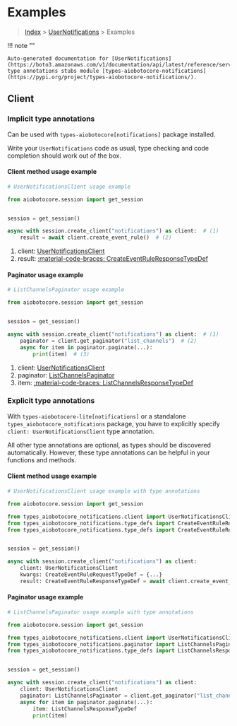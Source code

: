 # Examples

> [Index](../README.md) > [UserNotifications](./README.md) > Examples

!!! note ""

    Auto-generated documentation for [UserNotifications](https://boto3.amazonaws.com/v1/documentation/api/latest/reference/services/notifications.html#usernotifications)
    type annotations stubs module [types-aiobotocore-notifications](https://pypi.org/project/types-aiobotocore-notifications/).

## Client

### Implicit type annotations

Can be used with `types-aiobotocore[notifications]` package installed.

Write your `UserNotifications` code as usual,
type checking and code completion should work out of the box.



#### Client method usage example

```python
# UserNotificationsClient usage example

from aiobotocore.session import get_session


session = get_session()

async with session.create_client("notifications") as client:  # (1)
    result = await client.create_event_rule()  # (2)
```

1. client: [UserNotificationsClient](./client.md)
2. result: [:material-code-braces: CreateEventRuleResponseTypeDef](./type_defs.md#createeventruleresponsetypedef)



#### Paginator usage example

```python
# ListChannelsPaginator usage example

from aiobotocore.session import get_session


session = get_session()

async with session.create_client("notifications") as client:  # (1)
    paginator = client.get_paginator("list_channels")  # (2)
    async for item in paginator.paginate(...):
        print(item)  # (3)
```

1. client: [UserNotificationsClient](./client.md)
2. paginator: [ListChannelsPaginator](./paginators.md#listchannelspaginator)
3. item: [:material-code-braces: ListChannelsResponseTypeDef](./type_defs.md#listchannelsresponsetypedef)




### Explicit type annotations

With `types-aiobotocore-lite[notifications]`
or a standalone `types_aiobotocore_notifications` package, you have to explicitly specify
`client: UserNotificationsClient` type annotation.

All other type annotations are optional, as types should be discovered automatically.
However, these type annotations can be helpful in your functions and methods.


#### Client method usage example

```python
# UserNotificationsClient usage example with type annotations

from aiobotocore.session import get_session

from types_aiobotocore_notifications.client import UserNotificationsClient
from types_aiobotocore_notifications.type_defs import CreateEventRuleResponseTypeDef
from types_aiobotocore_notifications.type_defs import CreateEventRuleRequestTypeDef


session = get_session()

async with session.create_client("notifications") as client:
    client: UserNotificationsClient
    kwargs: CreateEventRuleRequestTypeDef = {...}
    result: CreateEventRuleResponseTypeDef = await client.create_event_rule(**kwargs)
```



#### Paginator usage example

```python
# ListChannelsPaginator usage example with type annotations

from aiobotocore.session import get_session

from types_aiobotocore_notifications.client import UserNotificationsClient
from types_aiobotocore_notifications.paginator import ListChannelsPaginator
from types_aiobotocore_notifications.type_defs import ListChannelsResponseTypeDef


session = get_session()

async with session.create_client("notifications") as client:
    client: UserNotificationsClient
    paginator: ListChannelsPaginator = client.get_paginator("list_channels")
    async for item in paginator.paginate(...):
        item: ListChannelsResponseTypeDef
        print(item)
```



